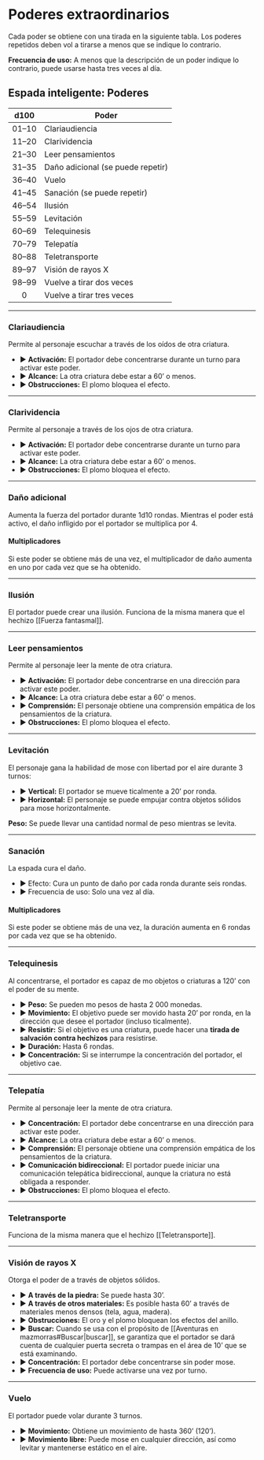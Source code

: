 # Poderes extraordinarios
Cada poder se obtiene con una tirada en la siguiente tabla. Los poderes repetidos deben vol a tirarse a menos que se indique lo contrario.

**Frecuencia de uso:** A menos que la descripción de un poder indique lo contrario, puede usarse hasta tres veces al día.

## Espada inteligente: Poderes
| d100  | Poder                             |
|:-----:| --------------------------------- |
| 01–10 | Clariaudiencia                    |
| 11–20 | Clarividencia                     |
| 21–30 | Leer pensamientos                 |
| 31–35 | Daño adicional (se puede repetir) |
| 36–40 | Vuelo                             |
| 41–45 | Sanación (se puede repetir)       |
| 46–54 | Ilusión                           |
| 55–59 | Levitación                        |
| 60–69 | Telequinesis                      |
| 70–79 | Telepatía                         |
| 80–88 | Teletransporte                    |
| 89–97 | Visión de rayos X                 |
| 98–99 | Vuelve a tirar dos veces          |
|   0   | Vuelve a tirar tres veces         |


---
### Clariaudiencia
Permite al personaje escuchar a través de los oídos de otra criatura. 
- ▶ **Activación:** El portador debe concentrarse durante un turno para activar este poder. 
- ▶ **Alcance:** La otra criatura debe estar a 60’ o menos. 
- ▶ **Obstrucciones:** El plomo bloquea el efecto.

---
### Clarividencia
Permite al personaje a través de los ojos de otra criatura.
- ▶ **Activación:** El portador debe concentrarse durante un turno para activar este poder. 
- ▶ **Alcance:** La otra criatura debe estar a 60’ o menos. 
- ▶ **Obstrucciones:** El plomo bloquea el efecto.

---
### Daño adicional
Aumenta la fuerza del portador durante 1d10 rondas. Mientras el poder está activo, el daño infligido por el portador se multiplica por 4.

#### Multiplicadores
Si este poder se obtiene más de una vez, el multiplicador de daño aumenta en uno por cada vez que se ha obtenido.

---
### Ilusión
El portador puede crear una ilusión. Funciona de la misma manera que el hechizo [[Fuerza fantasmal]].

---
### Leer pensamientos
Permite al personaje leer la mente de otra criatura. 
- ▶ **Activación:** El portador debe concentrarse en una dirección para activar este poder. 
- ▶ **Alcance:** La otra criatura debe estar a 60’ o menos. 
- ▶ **Comprensión:** El personaje obtiene una comprensión empática de los pensamientos de la criatura. 
- ▶ **Obstrucciones:** El plomo bloquea el efecto.

---
### Levitación
El personaje gana la habilidad de mose con libertad por el aire durante 3 turnos: 
- ▶ **Vertical:** El portador se mueve ticalmente a 20’ por ronda. 
- ▶ **Horizontal:** El personaje se puede empujar contra objetos sólidos para mose horizontalmente.

**Peso:** Se puede llevar una cantidad normal de peso mientras se levita.

---
### Sanación
La espada cura el daño.
- ▶ Efecto: Cura un punto de daño por cada ronda durante seis rondas. 
- ▶ Frecuencia de uso: Solo una vez al día.

#### Multiplicadores
Si este poder se obtiene más de una vez, la duración aumenta en 6 rondas por cada vez que se ha obtenido.

---
### Telequinesis
Al concentrarse, el portador es capaz de mo objetos o criaturas a 120’ con el poder de su mente. 
- ▶ **Peso:** Se pueden mo pesos de hasta 2 000 monedas.
- ▶ **Movimiento:** El objetivo puede ser movido hasta 20’ por ronda, en la dirección que desee el portador (incluso ticalmente). 
- ▶ **Resistir:** Si el objetivo es una criatura, puede hacer una **tirada de salvación contra hechizos** para resistirse. 
- ▶ **Duración:** Hasta 6 rondas. 
- ▶ **Concentración:** Si se interrumpe la concentración del portador, el objetivo cae.

---
### Telepatía
Permite al personaje leer la mente de otra criatura. 
- ▶ **Concentración:** El portador debe concentrarse en una dirección para activar este poder. 
- ▶ **Alcance:** La otra criatura debe estar a 60’ o menos. 
- ▶ **Comprensión:** El personaje obtiene una comprensión empática de los pensamientos de la criatura. 
- ▶ **Comunicación bidireccional:** El portador puede iniciar una comunicación telepática bidireccional, aunque la criatura no está obligada a responder. 
- ▶ **Obstrucciones:** El plomo bloquea el efecto.

---
### Teletransporte
Funciona de la misma manera que el hechizo [[Teletransporte]].

---
### Visión de rayos X
Otorga el poder de a través de objetos sólidos.
- ▶ **A través de la piedra:** Se puede hasta 30’. 
- ▶ **A través de otros materiales:** Es posible hasta 60’ a través de materiales menos densos (tela, agua, madera). 
- ▶ **Obstrucciones:** El oro y el plomo bloquean los efectos del anillo. 
- ▶ **Buscar:** Cuando se usa con el propósito de [[Aventuras en mazmorras#Buscar|buscar]], se garantiza que el portador se dará cuenta de cualquier puerta secreta o trampas en el área de 10’ que se está examinando. 
- ▶ **Concentración:** El portador debe concentrarse sin poder mose. 
- ▶ **Frecuencia de uso:** Puede activarse una vez por turno.

---
### Vuelo
El portador puede volar durante 3 turnos. 
- ▶ **Movimiento:** Obtiene un movimiento de hasta 360’ (120’). 
- ▶ **Movimiento libre:** Puede mose en cualquier dirección, así como levitar y mantenerse estático en el aire.